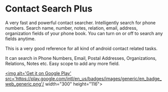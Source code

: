 # Contact Search Plus
A very fast and powerful contact searcher. Intelligently search for phone numbers. Search name, number, notes, relation, email, address, organization fields of your phone book. You can turn on or off to search any fields anytime.

This is a very good reference for all kind of android contact related tasks.

It can search in Phone Numbers, Email, Postal Addresses, Organizations, Relations, Notes etc. Easy scope to add any more field.

<a href='https://play.google.com/store/apps/details?id=com.letbyte.contact&utm_source=global_co&utm_medium=prtnr&utm_content=Mar2515&utm_campaign=PartBadge&pcampaignid=MKT-Other-global-all-co-prtnr-py-PartBadge-Mar2515-1'><img alt='Get it on Google Play' src='https://play.google.com/intl/en_us/badges/images/generic/en_badge_web_generic.png'/ width="300" height="116"></a>
